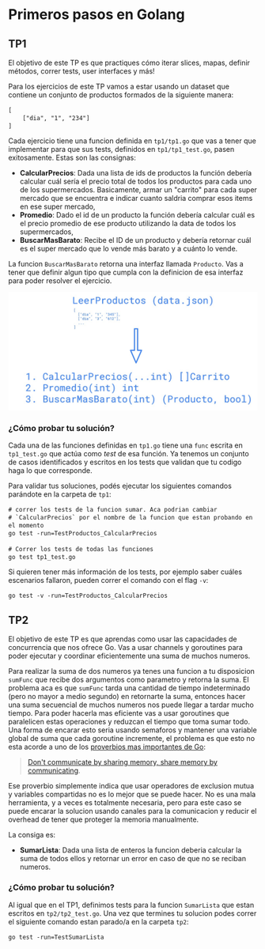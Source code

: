 # Primeros pasos en Golang

## TP1
El objetivo de este TP es que practiques cómo iterar slices, mapas, definir métodos, correr tests, user interfaces  y más!

Para los ejercicios de este TP vamos a estar usando un dataset que contiene un conjunto de productos formados de la siguiente manera:
```
[
	["dia", "1", "234"]
]
```

Cada ejercicio tiene una funcion definida en `tp1/tp1.go` que vas a tener que implementar para que sus tests, definidos en `tp1/tp1_test.go`, pasen exitosamente. Estas son las consignas:
* **CalcularPrecios**: Dada una lista de ids de productos la función debería calcular cuál sería el precio total de todos los productos para cada uno de los supermercados. Basicamente, armar un "carrito" para cada super mercado que se encuentra e indicar cuanto saldria comprar esos items en ese super mercado,
* **Promedio**: Dado el id de un producto la función debería calcular cuál es el precio promedio de ese producto utilizando la data de todos los supermercados,
* **BuscarMasBarato**: Recibe el ID de un producto y debería retornar cuál es el super mercado que lo vende más barato y a cuánto lo vende.

La funcion `BuscarMasBarato` retorna una interfaz llamada `Producto`. Vas a tener que definir algun tipo que cumpla con la definicion de esa interfaz para poder resolver el ejercicio.

![](images/tp1.jpeg)

### ¿Cómo probar tu solución?
Cada una de las funciones definidas en `tp1.go` tiene una `func` escrita en `tp1_test.go` que actúa como *test* de esa función. Ya tenemos un conjunto de casos identificados y escritos en los tests que validan que tu codigo haga lo que corresponde.  

Para validar tus soluciones, podés ejecutar los siguientes comandos parándote en la carpeta de `tp1`:

```
# correr los tests de la funcion sumar. Aca podrian cambiar
# `CalcularPrecios` por el nombre de la funcion que estan probando en el momento
go test -run=TestProductos_CalcularPrecios

# Correr los tests de todas las funciones
go test tp1_test.go
```

Si quieren tener más información de los tests, por ejemplo saber cuáles escenarios fallaron, pueden correr el comando con el flag `-v`:
```
go test -v -run=TestProductos_CalcularPrecios
```

## TP2
El objetivo de este TP es que aprendas como usar las capacidades de concurrencia que nos ofrece Go. Vas a usar channels y goroutines para poder ejecutar y coordinar eficientemente una suma de muchos numeros.

Para realizar la suma de dos numeros ya tenes una funcion a tu disposicion `sumFunc` que recibe dos argumentos como parametro y retorna la suma. El problema aca es que `sumFunc` tarda una cantidad de tiempo indeterminado (pero no mayor a medio segundo) en retornarte la suma, entonces hacer una suma secuencial de muchos numeros nos puede llegar a tardar mucho tiempo. Para poder hacerla mas eficiente vas a usar goroutines que paralelicen estas operaciones y reduzcan el tiempo que toma sumar todo. Una forma de encarar esto seria usando semaforos y mantener una variable global de suma que cada goroutine incremente, el problema es que esto no esta acorde a uno de los [proverbios mas importantes de Go](https://go-proverbs.github.io/):
> [Don't communicate by sharing memory, share memory by communicating](https://www.youtube.com/watch?v=PAAkCSZUG1c&t=2m48s).

Ese proverbio simplemente indica que usar operadores de exclusion mutua y variables compartidas no es lo mejor que se puede hacer. No es una mala herramienta, y a veces es totalmente necesaria, pero para este caso se puede encarar la solucion usando canales para la comunicacion y reducir el overhead de tener que proteger la memoria manualmente.

La consiga es:
* **SumarLista**: Dada una lista de enteros la funcion deberia calcular la suma de todos ellos y retornar un error en caso de que no se reciban numeros.

### ¿Cómo probar tu solución?
Al igual que en el TP1, definimos tests para la funcion `SumarLista` que estan escritos en `tp2/tp2_test.go`. Una vez que termines tu solucion podes correr el siguiente comando estan parado/a en la carpeta `tp2`:
```
go test -run=TestSumarLista
```
